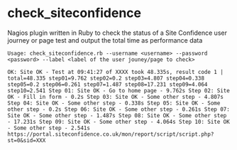 check_siteconfidence
====================

Nagios plugin written in Ruby to check the status of a Site Confidence user journey or page test and output the total time as performance data


`Usage: check_siteconfidence.rb --username <username> --password <password> --label <label of the user jouney/page to check>`

`OK: Site OK - Test at 09:41:27 of XXXX took 48.335s, result code 1 | total=48.335 step01=9.762 step02=0.2 step03=4.807 step04=0.338 step05=0.2 step06=0.261 step07=1.487
step08=17.231 step09=4.064 step10=2.541
Step 01: Site OK - Go to home page - 9.762s
Step 02: Site OK - Fill in form - 0.2s
Step 03: Site OK - Some other step - 4.807s
Step 04: Site OK - Some other step - 0.338s
Step 05: Site OK - Some other step - 0.2s
Step 06: Site OK - Some other step - 0.261s
Step 07: Site OK - Some other step - 1.487s
Step 08: Site OK - Some other step - 17.231s
Step 09: Site OK - Some other step - 4.064s
Step 10: Site OK - Some other step - 2.541s
https://portal.siteconfidence.co.uk/mon/report/script/script.php?st=0&sid=XXX`
